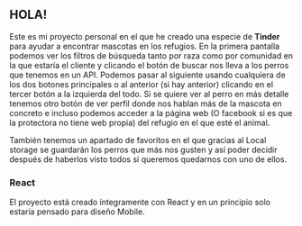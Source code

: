 ## HOLA!

Este es mi proyecto personal en el que he creado una especie de **Tinder** para ayudar a encontrar mascotas en los refugios.
En la primera pantalla podemos ver los filtros de búsqueda tanto por raza como por comunidad en la que estaría el cliente y clicando el botón de buscar nos lleva a los perros que tenemos en un API.
Podemos pasar al siguiente usando cualquiera de los dos botones principales o al anterior (si hay anterior) clicando en el tercer botón a la izquierda del todo.
Si se quiere ver al perro en más detalle tenemos otro botón de ver perfil donde nos hablan más de la mascota en concreto e incluso podemos acceder a la página web (O facebook si es que la protectora no tiene web propia) del refugio en el que esté el animal.

También tenemos un apartado de favoritos en el que gracias al Local storage se guardarán los perros que más nos gusten y así poder decidir después de haberlos visto todos si queremos quedarnos con uno de ellos.


### React
El proyecto está creado íntegramente con React y en un principio solo estaría pensado para diseño Mobile.

